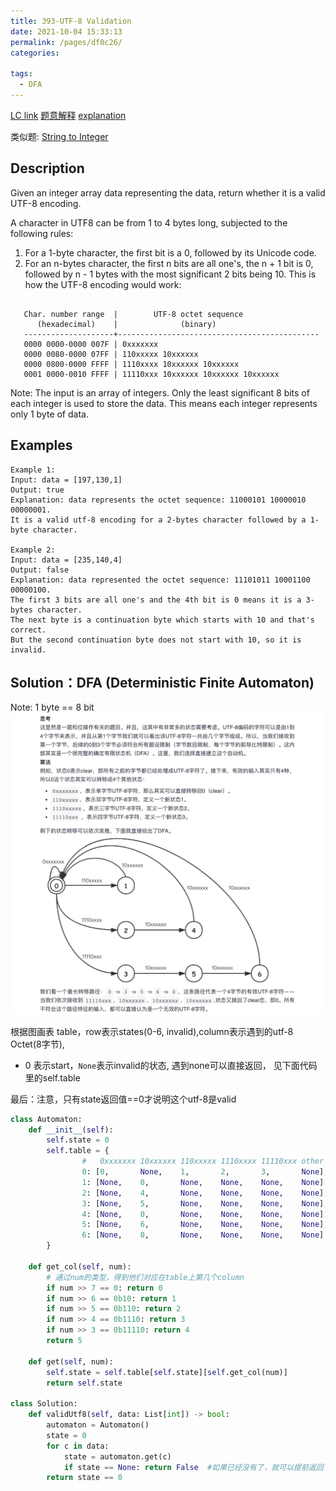 ```yaml
---
title: 393-UTF-8 Validation
date: 2021-10-04 15:33:13
permalink: /pages/df0c26/
categories:
  
tags:
  - DFA
---
```

[LC link](https://leetcode.com/problems/utf-8-validation/)
[题意解释](https://leetcode.com/problems/utf-8-validation/discuss/400575/case)
[explanation](https://leetcode-cn.com/problems/utf-8-validation/solution/java-dfa-by-zdxiq125/)

类似题: [String to Integer](https://emmableu.github.io/leetcode-note-site/pages/a434d7/)

## Description

Given an integer array data representing the data, return whether it is a valid UTF-8 encoding.

A character in UTF8 can be from 1 to 4 bytes long, subjected to the following rules:

1. For a 1-byte character, the first bit is a 0, followed by its Unicode code.
2. For an n-bytes character, the first n bits are all one's, the n + 1 bit is 0, followed by n - 1 bytes with the most significant 2 bits being 10.
This is how the UTF-8 encoding would work:
```

   Char. number range  |        UTF-8 octet sequence
      (hexadecimal)    |              (binary)
   --------------------+---------------------------------------------
   0000 0000-0000 007F | 0xxxxxxx
   0000 0080-0000 07FF | 110xxxxx 10xxxxxx
   0000 0800-0000 FFFF | 1110xxxx 10xxxxxx 10xxxxxx
   0001 0000-0010 FFFF | 11110xxx 10xxxxxx 10xxxxxx 10xxxxxx
```
Note: The input is an array of integers. Only the least significant 8 bits of each integer is used to store the data. This means each integer represents only 1 byte of data.

## Examples
```
Example 1:
Input: data = [197,130,1]
Output: true
Explanation: data represents the octet sequence: 11000101 10000010 00000001.
It is a valid utf-8 encoding for a 2-bytes character followed by a 1-byte character.

Example 2:
Input: data = [235,140,4]
Output: false
Explanation: data represented the octet sequence: 11101011 10001100 00000100.
The first 3 bits are all one's and the 4th bit is 0 means it is a 3-bytes character.
The next byte is a continuation byte which starts with 10 and that's correct.
But the second continuation byte does not start with 10, so it is invalid.
```

## Solution：DFA (Deterministic Finite Automaton)
Note: 1 byte == 8 bit
![](https://raw.githubusercontent.com/emmableu/image/master/393-2.png)

根据图画表 table，row表示states(0-6, invalid),column表示遇到的utf-8 Octet(8字节), 
- 0 表示start，`None`表示invalid的状态, 遇到none可以直接返回， 见下面代码里的self.table

最后：注意，只有state返回值==0才说明这个utf-8是valid
```python
class Automaton:
    def __init__(self):
        self.state = 0
        self.table = {
                #   0xxxxxxx 10xxxxxx 110xxxxx 1110xxxx 11110xxx other
                0: [0,       None,    1,       2,       3,       None],
                1: [None,    0,       None,    None,    None,    None],
                2: [None,    4,       None,    None,    None,    None],
                3: [None,    5,       None,    None,    None,    None],
                4: [None,    0,       None,    None,    None,    None],
                5: [None,    6,       None,    None,    None,    None],
                6: [None,    0,       None,    None,    None,    None]
        }
    
    def get_col(self, num):
        # 通过num的类型，得到他们对应在table上第几个column
        if num >> 7 == 0: return 0
        if num >> 6 == 0b10: return 1
        if num >> 5 == 0b110: return 2
        if num >> 4 == 0b1110: return 3
        if num >> 3 == 0b11110: return 4
        return 5
        
    def get(self, num):
        self.state = self.table[self.state][self.get_col(num)]
        return self.state
        
class Solution:
    def validUtf8(self, data: List[int]) -> bool:
        automaton = Automaton()
        state = 0
        for c in data:
            state = automaton.get(c)
            if state == None: return False  #如果已经没有了，就可以提前返回
        return state == 0
```
